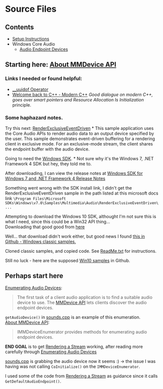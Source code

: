 Source Files
============

Contents
--------
* [Setup Instructions](./docs/SetupInstructions.md)
* Windows Core Audio
    * [Audio Endpoint Devices](https://docs.microsoft.com/en-us/windows/win32/coreaudio/audio-endpoint-devices)

Starting here: [About MMDevice API](https://docs.microsoft.com/en-us/windows/win32/coreaudio/mmdevice-api)
----------------

### Links I needed or found helpful:
* [__uuidof Operator](https://docs.microsoft.com/en-us/cpp/cpp/uuidof-operator?view=msvc-160)
* [Welcome back to C++ - Modern C++](https://docs.microsoft.com/en-us/cpp/cpp/welcome-back-to-cpp-modern-cpp?view=msvc-160)
    *Good dialogue on modern C++, goes over smart pointers and Resource Allocation Is Initialization* principle.

### Some haphazard notes.
Try this next: [RenderExclusiveEventDriven](https://docs.microsoft.com/en-us/windows/win32/coreaudio/renderexclusiveeventdriven)
    * This sample application uses the Core Audio APIs to render audio data to an output device specified by the user. This sample demonstrates event-driven buffering for a rendering client in exclusive mode. For an exclusive-mode stream, the client shares the endpoint buffer with the audio device.

Going to need the [Windows SDK](https://msdn.microsoft.com/windowsvista/bb980924.aspx).
    * Not sure why it's the Windows 7, .NET Framework 4 SDK but hey, they told me to.

After downloading, I can view the release notes at [Windows SDK for Windows 7 and .NET Framework 4 Release Notes](file:///C:/Users/Soti/ReleaseNotes_Win7_1RTMSDK.Htm)

Something went wrong with the SDK install link, I didn't get the RenderExclusiveEventDriven sample in the path listed at this microsoft docs link `\Program Files\Microsoft SDKs\Windows\v7.0\Samples\Multimedia\Audio\RenderExclusiveEventDriven\...`

Attempting to download the Windows 10 SDK, althought I'm not sure this is what I need, since this could be a Win32 API thing...  
Downloading that good good from [here](https://developer.microsoft.com/en-US/windows/downloads/windows-10-sdk/)

Well... that download didn't work either, but good news I found [this in Github - Windows classic samples.](https://github.com/Microsoft/Windows-classic-samples/tree/master/Samples/Win7Samples/multimedia/audio/RenderExclusiveEventDriven)

Cloned classic samples, and copied code.  See [ReadMe.txt](../win_samples/ReadMe.txt) for instructions.


Still no luck - here are the supposed [Win10 samples](https://github.com/Microsoft/Windows-universal-samples) in Github.

## Perhaps start here
[Enumerating Audio Devices](https://docs.microsoft.com/en-us/windows/win32/coreaudio/enumerating-audio-devices):
> The first task of a client audio application is to find a suitable audio device to use. The [MMDevice API](https://docs.microsoft.com/en-us/windows/win32/coreaudio/mmdevice-api) lets clients discover the audio endpoint devices.

`getAudioDevice()` in [sounds.cpp](./sounds.cpp) is an example of this enumeration.  
[About MMDevice API](https://docs.microsoft.com/en-us/windows/win32/coreaudio/mmdevice-api):
> IMMDeviceEnumerator provides methods for enumerating audio endpoint devices.

**END GOAL** is to get [Rendering a Stream](https://docs.microsoft.com/en-us/windows/win32/coreaudio/rendering-a-stream) working, after reading more carefully through [Enumerating Audio Devices](#perhaps-start-here)


[sounds.cpp](./sounds.cpp) is grabbing the audio device now it seems :) -> the issue I was having was not calling `CoInitialize()` on the `IMMDeviceEnumerator`.

I used some of the code from [Rendering a Stream](https://docs.microsoft.com/en-us/windows/win32/coreaudio/rendering-a-stream) as guidance since it calls `GetDefaultAudioEndpoint()`.
